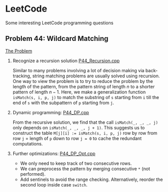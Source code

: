 # LeetCode

Some interesting LeetCode programming questions

## Problem 44: Wildcard Matching

[The Problem](https://leetcode.com/problems/wildcard-matching/)

 1. Recognize a recursion solution [P44_Recursion.cpp](P44_Recursion.cpp)

    Similar to many problems involving a lot of decision making via back-tracking, string matching problems are usually solved using recursion.
    One way to view the problem is to try to reduce the problem by the length of the pattern, from the pattern string of length $n$ to a shorter pattern of length $n - 1$.
    Here, we make a generalization function `isMatch(s, i, p, j)` to match the substring of `s` starting from `i` till the end of `s` with the subpattern of `p` starting from `j`.

 2. Dynamic programming: [P44_DP.cpp](P44_DP.cpp)

    From the recursive solution, we find that the call `isMatch(_, _, _, j)` only depends on `isMatch(_, _, _, j + 1)`.
    This suggests us to construct the table `M[j][i] := isMatch(s, i, p, j)` row by row from row `j` = length of `p` down to row `j = 0` to cache the redundant computations.

 3. Further optimizations: [P44_DP_Opt.cpp](P44_DP_Opt.cpp)
     - We only need to keep track of two consecutive rows.
     - We can preprocess the pattern by merging consecutive `*` (not performed).
     - Add sentinels to avoid the range checking. Alternatively, reorder the second loop inside case `switch`.
